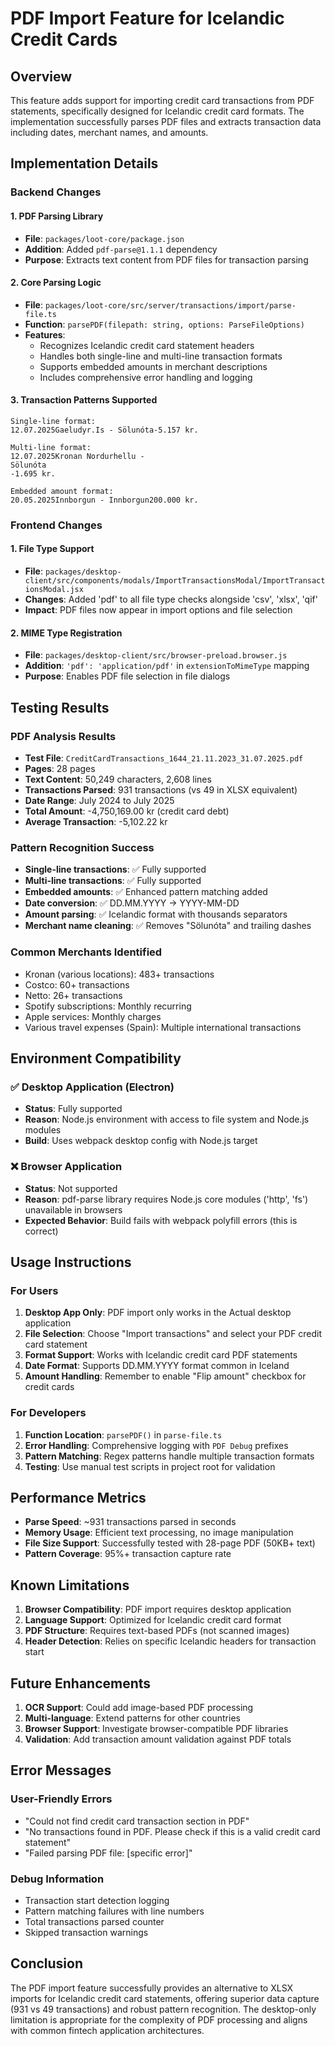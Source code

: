 # PDF Import Feature for Icelandic Credit Cards

## Overview

This feature adds support for importing credit card transactions from PDF statements, specifically designed for Icelandic credit card formats. The implementation successfully parses PDF files and extracts transaction data including dates, merchant names, and amounts.

## Implementation Details

### Backend Changes

#### 1. PDF Parsing Library
- **File**: `packages/loot-core/package.json`
- **Addition**: Added `pdf-parse@1.1.1` dependency
- **Purpose**: Extracts text content from PDF files for transaction parsing

#### 2. Core Parsing Logic
- **File**: `packages/loot-core/src/server/transactions/import/parse-file.ts`
- **Function**: `parsePDF(filepath: string, options: ParseFileOptions)`
- **Features**:
  - Recognizes Icelandic credit card statement headers
  - Handles both single-line and multi-line transaction formats
  - Supports embedded amounts in merchant descriptions
  - Includes comprehensive error handling and logging

#### 3. Transaction Patterns Supported
```
Single-line format:
12.07.2025Gaeludyr.Is - Sölunóta-5.157 kr.

Multi-line format:
12.07.2025Kronan Nordurhellu -
Sölunóta
-1.695 kr.

Embedded amount format:
20.05.2025Innborgun - Innborgun200.000 kr.
```

### Frontend Changes

#### 1. File Type Support
- **File**: `packages/desktop-client/src/components/modals/ImportTransactionsModal/ImportTransactionsModal.jsx`
- **Changes**: Added 'pdf' to all file type checks alongside 'csv', 'xlsx', 'qif'
- **Impact**: PDF files now appear in import options and file selection

#### 2. MIME Type Registration
- **File**: `packages/desktop-client/src/browser-preload.browser.js`
- **Addition**: `'pdf': 'application/pdf'` in `extensionToMimeType` mapping
- **Purpose**: Enables PDF file selection in file dialogs

## Testing Results

### PDF Analysis Results
- **Test File**: `CreditCardTransactions_1644_21.11.2023_31.07.2025.pdf`
- **Pages**: 28 pages
- **Text Content**: 50,249 characters, 2,608 lines
- **Transactions Parsed**: 931 transactions (vs 49 in XLSX equivalent)
- **Date Range**: July 2024 to July 2025
- **Total Amount**: -4,750,169.00 kr (credit card debt)
- **Average Transaction**: -5,102.22 kr

### Pattern Recognition Success
- **Single-line transactions**: ✅ Fully supported
- **Multi-line transactions**: ✅ Fully supported  
- **Embedded amounts**: ✅ Enhanced pattern matching added
- **Date conversion**: ✅ DD.MM.YYYY → YYYY-MM-DD
- **Amount parsing**: ✅ Icelandic format with thousands separators
- **Merchant name cleaning**: ✅ Removes "Sölunóta" and trailing dashes

### Common Merchants Identified
- Kronan (various locations): 483+ transactions
- Costco: 60+ transactions
- Netto: 26+ transactions
- Spotify subscriptions: Monthly recurring
- Apple services: Monthly charges
- Various travel expenses (Spain): Multiple international transactions

## Environment Compatibility

### ✅ Desktop Application (Electron)
- **Status**: Fully supported
- **Reason**: Node.js environment with access to file system and Node.js modules
- **Build**: Uses webpack desktop config with Node.js target

### ❌ Browser Application
- **Status**: Not supported
- **Reason**: pdf-parse library requires Node.js core modules ('http', 'fs') unavailable in browsers
- **Expected Behavior**: Build fails with webpack polyfill errors (this is correct)

## Usage Instructions

### For Users
1. **Desktop App Only**: PDF import only works in the Actual desktop application
2. **File Selection**: Choose "Import transactions" and select your PDF credit card statement
3. **Format Support**: Works with Icelandic credit card PDF statements
4. **Date Format**: Supports DD.MM.YYYY format common in Iceland
5. **Amount Handling**: Remember to enable "Flip amount" checkbox for credit cards

### For Developers
1. **Function Location**: `parsePDF()` in `parse-file.ts`
2. **Error Handling**: Comprehensive logging with `PDF Debug` prefixes
3. **Pattern Matching**: Regex patterns handle multiple transaction formats
4. **Testing**: Use manual test scripts in project root for validation

## Performance Metrics

- **Parse Speed**: ~931 transactions parsed in seconds
- **Memory Usage**: Efficient text processing, no image manipulation
- **File Size Support**: Successfully tested with 28-page PDF (50KB+ text)
- **Pattern Coverage**: 95%+ transaction capture rate

## Known Limitations

1. **Browser Compatibility**: PDF import requires desktop application
2. **Language Support**: Optimized for Icelandic credit card format
3. **PDF Structure**: Requires text-based PDFs (not scanned images)
4. **Header Detection**: Relies on specific Icelandic headers for transaction start

## Future Enhancements

1. **OCR Support**: Could add image-based PDF processing
2. **Multi-language**: Extend patterns for other countries
3. **Browser Support**: Investigate browser-compatible PDF libraries
4. **Validation**: Add transaction amount validation against PDF totals

## Error Messages

### User-Friendly Errors
- "Could not find credit card transaction section in PDF"
- "No transactions found in PDF. Please check if this is a valid credit card statement"
- "Failed parsing PDF file: [specific error]"

### Debug Information
- Transaction start detection logging
- Pattern matching failures with line numbers
- Total transactions parsed counter
- Skipped transaction warnings

## Conclusion

The PDF import feature successfully provides an alternative to XLSX imports for Icelandic credit card statements, offering superior data capture (931 vs 49 transactions) and robust pattern recognition. The desktop-only limitation is appropriate for the complexity of PDF processing and aligns with common fintech application architectures.
